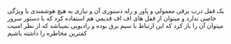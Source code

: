 یک قفل درب برقی معمولی و پاور و رله دستوری آن و نیازی به هیچ هوشمندی یا ویژگی خاصی ندارد و میتوان از قفل های اف اف قدیمی هم استفاده کرد که با دستور سرور میتوان آن را باز کرد که این ارتباط با سیم برق بوده و رادیویی نمیباشد که از نظر امنیت کمترین مخاطره را داشته باشیم